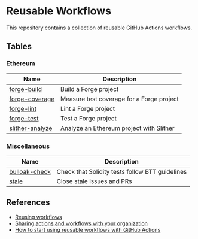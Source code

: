 # Reusable Workflows

This repository contains a collection of reusable GitHub Actions workflows.

## Tables

### Ethereum

| Name                                                       | Description                               |
| ---------------------------------------------------------- | ----------------------------------------- |
| [forge-build](./.github/workflows/forge-build.yml)         | Build a Forge project                     |
| [forge-coverage](./.github/workflows/forge-coverage.yml)   | Measure test coverage for a Forge project |
| [forge-lint](./.github/workflows/forge-lint.yml)           | Lint a Forge project                      |
| [forge-test](./.github/workflows/forge-test.yml)           | Test a Forge project                      |
| [slither-analyze](./.github/workflows/slither-analyze.yml) | Analyze an Ethereum project with Slither  |

### Miscellaneous

| Name                                                   | Description                                     |
| ------------------------------------------------------ | ----------------------------------------------- |
| [bulloak-check](./.github/workflows/bulloak-check.yml) | Check that Solidity tests follow BTT guidelines |
| [stale](./.github/workflows/stale.yml)                 | Close stale issues and PRs                      |

## References

- [Reusing workflows](https://docs.github.com/en/actions/using-workflows/reusing-workflows)
- [Sharing actions and workflows with your organization](https://docs.github.com/en/actions/creating-actions/sharing-actions-and-workflows-with-your-organization)
- [How to start using reusable workflows with GitHub Actions](https://github.blog/2022-02-10-using-reusable-workflows-github-actions/)
